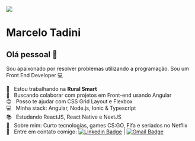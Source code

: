 <img width="auto" src="https://avatars.githubusercontent.com/u/57718626?s=460&u=ddffa661d917bb9445326c75bb7b8916405412c1&v=4">

# Marcelo Tadini

## Olá pessoal 👋
Sou apaixonado por resolver problemas utilizando a programação.
Sou um Front End Developer :computer:

 :rocket:  &nbsp; Estou trabalhando na **Rural Smart**
 <br/> :purple_heart: &nbsp; Buscando colaborar com projetos em Front-end usando Angular
 <br/> :blush: &nbsp; Posso te ajudar com CSS Grid Layout e Flexbox
 <br/> :computer: &nbsp; Minha stack: Angular, Node.js, Ionic & Typescript
 <br/> :books: &nbsp; Estudando ReactJS, React Native e NextJS
 <br/> 💬  &nbsp; Sobre mim: Curto tecnologias, games CS:GO, Fifa e seriados no Netflix
 <br/> :email: &nbsp; Entre em contato comigo: [![Linkedin Badge](https://img.shields.io/badge/-MarceloTadini-blue?style=flat-square&logo=Linkedin&logoColor=white&link=https://www.linkedin.com/in/tgmarinho/)](https://www.linkedin.com/in/marcelotadini/) 
| 
[![Gmail Badge](https://img.shields.io/badge/-tadini.marcelo53@gmail.com-c14438?style=flat-square&logo=Gmail&logoColor=white&link=mailto:tadini.marcelo53@gmail.com)](mailto:tadini.marcelo53@gmail.com)

```
